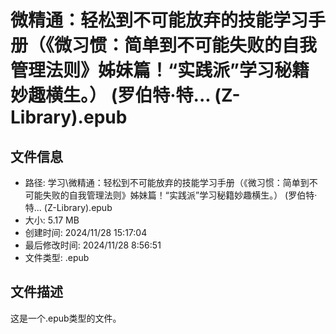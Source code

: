﻿# 微精通：轻松到不可能放弃的技能学习手册（《微习惯：简单到不可能失败的自我管理法则》姊妹篇！“实践派”学习秘籍妙趣横生。） (罗伯特·特... (Z-Library).epub

## 文件信息
- 路径: 学习\微精通：轻松到不可能放弃的技能学习手册（《微习惯：简单到不可能失败的自我管理法则》姊妹篇！“实践派”学习秘籍妙趣横生。） (罗伯特·特... (Z-Library).epub
- 大小: 5.17 MB
- 创建时间: 2024/11/28 15:17:04
- 最后修改时间: 2024/11/28 8:56:51
- 文件类型: .epub

## 文件描述
这是一个.epub类型的文件。

